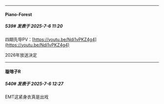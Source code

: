 ﻿
*****

####  Piano-Forest  
##### 539#       发表于 2025-7-6 11:20

四期先导PV：[https://youtu.be/Ndi1vPKZ4g4](https://youtu.be/Ndi1vPKZ4g4)

2026年放送決定


*****

####  璇瑢子R  
##### 540#       发表于 2025-7-6 12:27

EMT这紧身衣真是出戏

